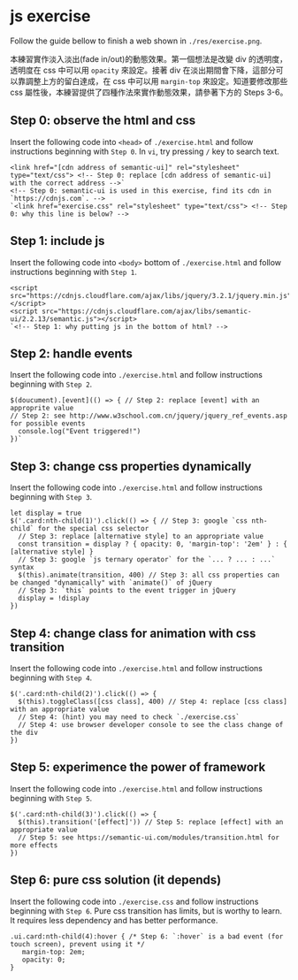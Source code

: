 # js exercise

Follow the guide bellow to finish a web shown in `./res/exercise.png`.

本練習實作淡入淡出(fade in/out)的動態效果。第一個想法是改變 div 的透明度，透明度在 css 中可以用 `opacity` 來設定。接著 div 在淡出期間會下降，這部分可以靠調整上方的留白達成，在 css 中可以用 `margin-top` 來設定。知道要修改那些 css 屬性後，本練習提供了四種作法來實作動態效果，請參著下方的 Steps 3-6。

## Step 0: observe the html and css

Insert the following code into `<head>` of `./exercise.html` and follow instructions beginning with `Step 0`. In `vi`, try pressing `/` key to search text.

```
<link href="[cdn address of semantic-ui]" rel="stylesheet" type="text/css"> <!-- Step 0: replace [cdn address of semantic-ui] with the correct address -->`
<!-- Step 0: semantic-ui is used in this exercise, find its cdn in `https://cdnjs.com`. -->
`<link href="exercise.css" rel="stylesheet" type="text/css"> <!-- Step 0: why this line is below? -->
```

## Step 1: include js

Insert the following code into `<body>` bottom of `./exercise.html` and follow instructions beginning with `Step 1`.

```
<script src="https://cdnjs.cloudflare.com/ajax/libs/jquery/3.2.1/jquery.min.js"></script>
<script src="https://cdnjs.cloudflare.com/ajax/libs/semantic-ui/2.2.13/semantic.js"></script>
`<!-- Step 1: why putting js in the bottom of html? -->
```

## Step 2: handle events

Insert the following code into `./exercise.html` and follow instructions beginning with `Step 2`.

```
$(doucument).[event](() => { // Step 2: replace [event] with an approprite value
// Step 2: see http://www.w3school.com.cn/jquery/jquery_ref_events.asp for possible events
  console.log("Event triggered!")
})`
```

## Step 3: change css properties dynamically

Insert the following code into `./exercise.html` and follow instructions beginning with `Step 3`.

```
let display = true
$('.card:nth-child(1)').click(() => { // Step 3: google `css nth-child` for the special css selector
  // Step 3: replace [alternative style] to an appropriate value
  const transition = display ? { opacity: 0, 'margin-top': '2em' } : { [alternative style] } 
  // Step 3: google `js ternary operator` for the `... ? ... : ...` syntax
  $(this).animate(transition, 400) // Step 3: all css properties can be changed "dynamically" with `animate()` of jQuery
  // Step 3: `this` points to the event trigger in jQuery
  display = !display
})
```

## Step 4: change class for animation with css transition

Insert the following code into `./exercise.html` and follow instructions beginning with `Step 4`.

```
$('.card:nth-child(2)').click(() => {
  $(this).toggleClass([css class], 400) // Step 4: replace [css class] with an appropriate value
  // Step 4: (hint) you may need to check `./exercise.css`
  // Step 4: use browser developer console to see the class change of the div
})
```

## Step 5: experimence the power of framework

Insert the following code into `./exercise.html` and follow instructions beginning with `Step 5`.

```
$('.card:nth-child(3)').click(() => {
  $(this).transition('[effect]')) // Step 5: replace [effect] with an appropriate value
  // Step 5: see https://semantic-ui.com/modules/transition.html for more effects
})
```

## Step 6: pure css solution (it depends)

Insert the following code into `./exercise.css` and follow instructions beginning with `Step 6`. Pure css transition has limits, but is worthy to learn. It requires less dependency and has better performance.

```
.ui.card:nth-child(4):hover { /* Step 6: `:hover` is a bad event (for touch screen), prevent using it */
   margin-top: 2em;
   opacity: 0;
}
```
